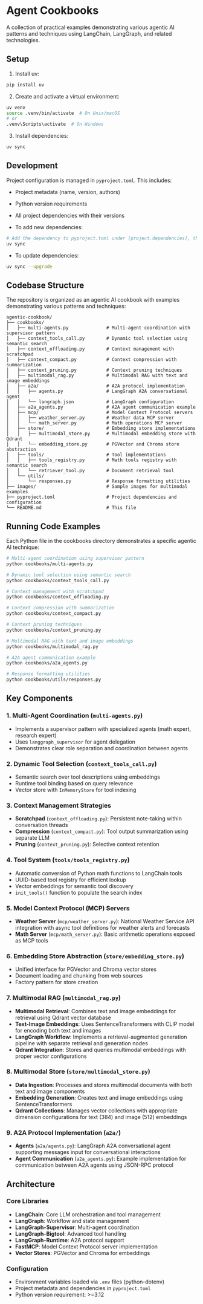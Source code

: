 # Agent Cookbooks

A collection of practical examples demonstrating various agentic AI patterns and techniques using LangChain, LangGraph, and related technologies.

## Setup

1. Install uv:
```bash
pip install uv
```

2. Create and activate a virtual environment:
```bash
uv venv
source .venv/bin/activate  # On Unix/macOS
# or
.venv\Scripts\activate  # On Windows
```

3. Install dependencies:
```bash
uv sync
```

## Development

Project configuration is managed in `pyproject.toml`. This includes:
- Project metadata (name, version, authors)
- Python version requirements
- All project dependencies with their versions

- To add new dependencies:
```bash
# Add the dependency to pyproject.toml under [project.dependencies], then run:
uv sync
```

- To update dependencies:
```bash
uv sync --upgrade
```

## Codebase Structure

The repository is organized as an agentic AI cookbook with examples demonstrating various patterns and techniques:

```
agentic-cookbook/
├── cookbooks/
│   ├── multi-agents.py              # Multi-agent coordination with supervisor pattern
│   ├── context_tools_call.py        # Dynamic tool selection using semantic search
│   ├── context_offloading.py        # Context management with scratchpad
│   ├── context_compact.py           # Context compression with summarization
│   ├── context_pruning.py           # Context pruning techniques
│   ├── multimodal_rag.py            # Multimodal RAG with text and image embeddings
│   ├── a2a/                         # A2A protocol implementation
│   │   ├── agents.py                # LangGraph A2A conversational agent
│   │   └── langraph.json            # LangGraph configuration
│   ├── a2a_agents.py                # A2A agent communication example
│   ├── mcp/                         # Model Context Protocol servers
│   │   ├── weather_server.py        # Weather data MCP server
│   │   └── math_server.py           # Math operations MCP server
│   ├── store/                       # Embedding store implementations
│   │   ├── multimodal_store.py      # Multimodal embedding store with Qdrant
│   │   └── embedding_store.py       # PGVector and Chroma store abstraction
│   ├── tools/                       # Tool implementations
│   │   ├── tools_registry.py        # Math tools registry with semantic search
│   │   └── retriever_tool.py        # Document retrieval tool
│   └── utils/
│       └── responses.py             # Response formatting utilities
├── images/                          # Sample images for multimodal examples
├── pyproject.toml                   # Project dependencies and configuration
└── README.md                        # This file
```

## Running Code Examples

Each Python file in the cookbooks directory demonstrates a specific agentic AI technique:

```bash
# Multi-agent coordination using supervisor pattern
python cookbooks/multi-agents.py

# Dynamic tool selection using semantic search
python cookbooks/context_tools_call.py

# Context management with scratchpad
python cookbooks/context_offloading.py

# Context compression with summarization
python cookbooks/context_compact.py

# Context pruning techniques
python cookbooks/context_pruning.py

# Multimodal RAG with text and image embeddings
python cookbooks/multimodal_rag.py

# A2A agent communication example
python cookbooks/a2a_agents.py

# Response formatting utilities
python cookbooks/utils/responses.py
```

## Key Components

### 1. Multi-Agent Coordination (`multi-agents.py`)
- Implements a supervisor pattern with specialized agents (math expert, research expert)
- Uses `langgraph_supervisor` for agent delegation
- Demonstrates clear role separation and coordination between agents

### 2. Dynamic Tool Selection (`context_tools_call.py`)
- Semantic search over tool descriptions using embeddings
- Runtime tool binding based on query relevance
- Vector store with `InMemoryStore` for tool indexing

### 3. Context Management Strategies
- **Scratchpad** (`context_offloading.py`): Persistent note-taking within conversation threads
- **Compression** (`context_compact.py`): Tool output summarization using separate LLM
- **Pruning** (`context_pruning.py`): Selective context retention

### 4. Tool System (`tools/tools_registry.py`)
- Automatic conversion of Python math functions to LangChain tools
- UUID-based tool registry for efficient lookup
- Vector embeddings for semantic tool discovery
- `init_tools()` function to populate the search index

### 5. Model Context Protocol (MCP) Servers
- **Weather Server** (`mcp/weather_server.py`): National Weather Service API integration with async tool definitions for weather alerts and forecasts
- **Math Server** (`mcp/math_server.py`): Basic arithmetic operations exposed as MCP tools

### 6. Embedding Store Abstraction (`store/embedding_store.py`)
- Unified interface for PGVector and Chroma vector stores
- Document loading and chunking from web sources
- Factory pattern for store creation

### 7. Multimodal RAG (`multimodal_rag.py`)
- **Multimodal Retrieval**: Combines text and image embeddings for retrieval using Qdrant vector database
- **Text-Image Embeddings**: Uses SentenceTransformers with CLIP model for encoding both text and images
- **LangGraph Workflow**: Implements a retrieval-augmented generation pipeline with separate retrieval and generation nodes
- **Qdrant Integration**: Stores and queries multimodal embeddings with proper vector configurations

### 8. Multimodal Store (`store/multimodal_store.py`)
- **Data Ingestion**: Processes and stores multimodal documents with both text and image components
- **Embedding Generation**: Creates text and image embeddings using SentenceTransformers
- **Qdrant Collections**: Manages vector collections with appropriate dimension configurations for text (384) and image (512) embeddings

### 9. A2A Protocol Implementation (`a2a/`)
- **Agents** (`a2a/agents.py`): LangGraph A2A conversational agent supporting messages input for conversational interactions
- **Agent Communication** (`a2a_agents.py`): Example implementation for communication between A2A agents using JSON-RPC protocol

## Architecture

### Core Libraries
- **LangChain**: Core LLM orchestration and tool management
- **LangGraph**: Workflow and state management
- **LangGraph-Supervisor**: Multi-agent coordination
- **LangGraph-Bigtool**: Advanced tool handling
- **LangGraph-Runtime**: A2A protocol support
- **FastMCP**: Model Context Protocol server implementation
- **Vector Stores**: PGVector and Chroma for embeddings

### Configuration
- Environment variables loaded via `.env` files (python-dotenv)
- Project metadata and dependencies in `pyproject.toml`
- Python version requirement: >=3.12
